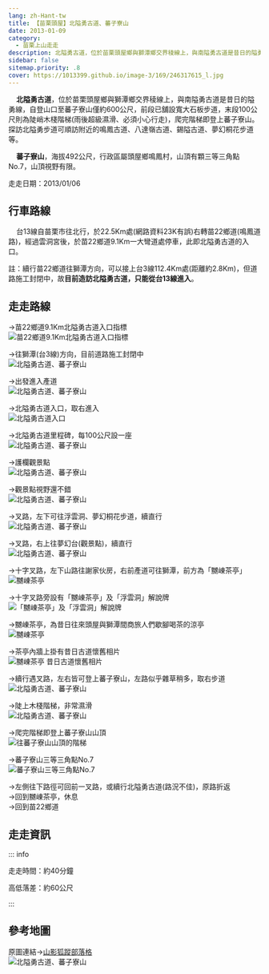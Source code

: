 ```yaml
---
lang: zh-Hant-tw
title: 【苗栗頭屋】北隘勇古道、蕃子寮山
date: 2013-01-09
category: 
  - 苗栗上山走走
description: 北隘勇古道，位於苗栗頭屋鄉與獅潭鄉交界稜線上，與南隘勇古道是昔日的隘勇線，自登山口至蕃子寮山僅約600公尺，前段已舖設寬大石板步道，末段100公尺則為陡峭木棧階梯(雨後超級濕滑、必須小心行走)，爬完階梯即登上蕃子寮山。探訪北隘勇步道可順訪附近的鳴鳳古道、八達嶺古道、錫隘古道、夢幻桐花步道等。 蕃子寮山，海拔492公尺，行政區屬頭屋鄉鳴鳳村，山頂有顆三等三角點No.7，山頂視野有限。
sidebar: false
sitemap.priority: .8
cover: https://1013399.github.io/image-3/169/246317615_l.jpg
---
```


    **北隘勇古道**，位於苗栗頭屋鄉與獅潭鄉交界稜線上，與南隘勇古道是昔日的隘勇線，自登山口至蕃子寮山僅約600公尺，前段已舖設寬大石板步道，末段100公尺則為陡峭木棧階梯(雨後超級濕滑、必須小心行走)，爬完階梯即登上蕃子寮山。探訪北隘勇步道可順訪附近的鳴鳳古道、八達嶺古道、錫隘古道、夢幻桐花步道等。  

    **蕃子寮山**，海拔492公尺，行政區屬頭屋鄉鳴鳳村，山頂有顆三等三角點No.7，山頂視野有限。

<!-- more -->

走走日期：2013/01/06

## 行車路線  
    台13線自苗栗市往北行，於22.5Km處(網路資料23K有誤)右轉苗22鄉道(鳴鳳道路)，經過雲洞宮後，於苗22鄉道9.1Km一大彎道處停車，此即北隘勇古道的入口。  

註：續行苗22鄉道往獅潭方向，可以接上台3線112.4Km處(距離約2.8Km)，但道路施工封閉中，故**目前造訪北隘勇古道，只能從台13線進入**。

## 走走路線  
→苗22鄉道9.1Km北隘勇古道入口指標  
![苗22鄉道9.1Km北隘勇古道入口指標](https://1013399.github.io/image-3/169/246317596_l.jpg)

→往獅潭(台3線)方向，目前道路施工封閉中  
![北隘勇古道、蕃子寮山](https://1013399.github.io/image-3/169/246317611_l.jpg)

→出發進入產道  
![北隘勇古道、蕃子寮山](https://1013399.github.io/image-3/169/246317605_l.jpg)

→北隘勇古道入口，取右進入  
![北隘勇古道入口](https://1013399.github.io/image-3/169/246317615_l.jpg)

→北隘勇古道里程碑，每100公尺設一座  
![北隘勇古道、蕃子寮山](https://1013399.github.io/image-3/169/246317624_l.jpg)

→護欄觀景點  
![北隘勇古道、蕃子寮山](https://1013399.github.io/image-3/169/246317629_l.jpg)

→觀景點視野還不錯  
![北隘勇古道、蕃子寮山](https://1013399.github.io/image-3/169/246317634_l.jpg)

→叉路，左下可往浮雲洞、夢幻桐花步道，續直行  
![北隘勇古道、蕃子寮山](https://1013399.github.io/image-3/169/246317641_l.jpg)

→叉路，右上往夢幻台(觀景點)，續直行  
![北隘勇古道、蕃子寮山](https://1013399.github.io/image-3/169/246317647_l.jpg)

→十字叉路，左下山路往謝家伙房，右前產道可往獅潭，前方為「嬲崠茶亭」  
![嬲崠茶亭](https://1013399.github.io/image-3/169/246317654_l.jpg)

→十字叉路旁設有「嬲崠茶亭」及「浮雲洞」解說牌  
![「嬲崠茶亭」及「浮雲洞」解說牌](https://1013399.github.io/image-3/169/246317662_l.jpg)

→嬲崠茶亭，為昔日往來頭屋與獅潭間商旅人們歇腳喝茶的涼亭  
![嬲崠茶亭](https://1013399.github.io/image-3/169/246317667_l.jpg)

→茶亭內牆上掛有昔日古道懷舊相片  
![嬲崠茶亭 昔日古道懷舊相片](https://1013399.github.io/image-3/169/246317673_l.jpg)

→續行遇叉路，左右皆可登上蕃子寮山，左路似乎雜草稍多，取右步道  
![北隘勇古道、蕃子寮山](https://1013399.github.io/image-3/169/246317680_l.jpg)

→陡上木棧階梯，非常濕滑  
![北隘勇古道、蕃子寮山](https://1013399.github.io/image-3/169/246317687_l.jpg)

→爬完階梯即登上蕃子寮山山頂  
![往蕃子寮山山頂的階梯](https://1013399.github.io/image-3/169/246317697_l.jpg)

→蕃子寮山三等三角點No.7  
![蕃子寮山三等三角點No.7](https://1013399.github.io/image-3/169/246317706_l.jpg)

→左側往下路徑可回前一叉路，或續行北隘勇古道(路況不佳)，原路折返  
→回到嬲崠茶亭，休息  
→回到苗22鄉道

## 走走資訊

::: info

走走時間：約40分鐘

高低落差：約60公尺

:::

## 參考地圖  
原圖連結→[山影狐蹤部落格](http://tw.myblog.yahoo.com/fuli1961/article?mid=18930)  
![北隘勇古道、蕃子寮山](https://1013399.github.io/image-3/169/246317748_l.jpg)
